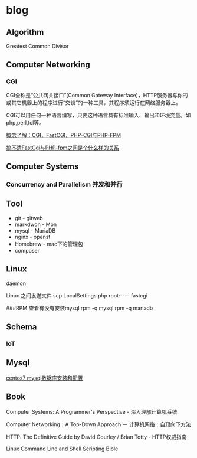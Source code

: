 # blog

## Algorithm 
Greatest Common Divisor

## Computer Networking

### CGI

CGI全称是“公共网关接口”(Common Gateway Interface)，HTTP服务器与你的或其它机器上的程序进行“交谈”的一种工具，其程序须运行在网络服务器上。

CGI可以用任何一种语言编写，只要这种语言具有标准输入、输出和环境变量。如php,perl,tcl等。

[概念了解：CGI，FastCGI，PHP-CGI与PHP-FPM](http://www.nowamagic.net/librarys/veda/detail/1319)

[搞不清FastCgi与PHP-fpm之间是个什么样的关系](https://segmentfault.com/q/1010000000256516)

## Computer Systems
###  Concurrency and Parallelism 并发和并行

## Tool
- git - gitweb
- markdwon - Mon
- mysql - MariaDB
- nginx - openst
- Homebrew - mac下的管理包
- composer


## Linux
daemon

Linux 之间发送文件
scp LocalSettings.php root:----
fastcgi

###RPM 
查看有没有安装mysql 
   rpm -q mysql
   rpm -q mariadb
   
## Schema
### IoT

## Mysql
[centos7 mysql数据库安装和配置](http://www.cnblogs.com/starof/p/4680083.html)

## Book
Computer Systems: A Programmer's Perspective - 深入理解计算机系统

Computer Networking：A Top-Down Approach － 计算机网络：自顶向下方法

HTTP: The Definitive Guide by David Gourley / Brian Totty - HTTP权威指南

Linux Command Line and Shell Scripting Bible

